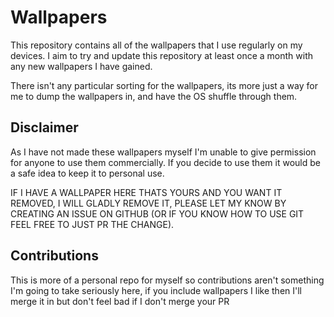 # Wallpapers

This repository contains all of the wallpapers that I use regularly on my devices. I aim to try and update this repository at least once a month with any new wallpapers I have gained.

There isn't any particular sorting for the wallpapers, its more just a way for me to dump the wallpapers in, and have the OS shuffle through them.

## Disclaimer

As I have not made these wallpapers myself I'm unable to give permission for anyone to use them commercially. If you decide to use them it would be a safe idea to keep it to personal use.

IF I HAVE A WALLPAPER HERE THATS YOURS AND YOU WANT IT REMOVED, I WILL GLADLY REMOVE IT, PLEASE LET MY KNOW BY CREATING AN ISSUE ON GITHUB (OR IF YOU KNOW HOW TO USE GIT FEEL FREE TO JUST PR THE CHANGE).

## Contributions

This is more of a personal repo for myself so contributions aren't something I'm going to take seriously here, if you include wallpapers I like then I'll merge it in but don't feel bad if I don't merge your PR
